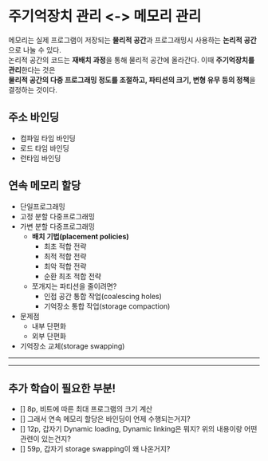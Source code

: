 # 주기억장치 관리 <-> 메모리 관리

메모리는 실제 프로그램이 저장되는 **물리적 공간**과 프로그래밍시 사용하는 **논리적 공간**으로 나눌 수 있다.  
논리적 공간의 코드는 **재배치 과정**을 통해 물리적 공간에 올라간다. 이때 **주기억장치를 관리**한다는 것은  
**물리적 공간의 다중 프로그래밍 정도를 조절하고, 파티션의 크기, 변형 유무 등의 정책**을 결정하는 것이다.

## 주소 바인딩

-   컴파일 타임 바인딩
-   로드 타임 바인딩
-   런타임 바인딩

## 연속 메모리 할당

-   단일프로그래밍
-   고정 분할 다중프로그래밍
-   가변 분할 다중프로그래밍
    -   **배치 기법(placement policies)**
        -   최초 적합 전략
        -   최적 적합 전략
        -   최악 적합 전략
        -   순환 최초 적합 전략
    -   쪼개지는 파티션을 줄이려면?
        -   인접 공간 통합 작업(coalescing holes)
        -   기억장소 통합 작업(storage compaction)
-   문제점
    -   내부 단편화
    -   외부 단편화
-   기억장소 교체(storage swapping)

---

---

## 추가 학습이 필요한 부분!

-   [] 8p, 비트에 따른 최대 프로그램의 크기 계산
-   [] 그래서 연속 메모리 할당은 바인딩이 언제 수행되는거지?
-   [] 12p, 갑자기 Dynamic loading, Dynamic linking은 뭐지? 위의 내용이랑 어떤 관련이 있는건지?
-   [] 59p, 갑자기 storage swapping이 왜 나온거지?
